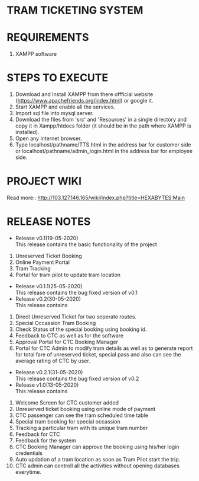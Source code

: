 # TRAM TICKETING SYSTEM
# REQUIREMENTS
1. XAMPP software
# STEPS TO EXECUTE
1. Download and Install XAMPP from there offficial website (https://www.apachefriends.org/index.html) or google it.
2. Start XAMPP and enable all the services.
3. Import sql file into mysql server.
4. Download the files from 'src' and 'Resources' in a single directory and copy it in Xampp/htdocs folder (it should be in the path where XAMPP is installed).
5. Open any internet browser.
6. Type localhost/pathname/TTS.html in the address bar for customer side or localhost/pathname/admin_login.html in the address bar for employee side.
# PROJECT WIKI
Read more:: http://103.127.146.165/wiki/index.php?title=HEXABYTES:Main
# RELEASE NOTES
* Release v0.1(19-05-2020)
<br/>This release contains the basic functionality of the project
1. Unreserved Ticket Booking
2. Online Payment Portal
3. Tram Tracking
4. Portal for tram pilot to update tram location
* Release v0.1.1(25-05-2020)
<br/>This release contains the bug fixed version of v0.1
* Release v0.2(30-05-2020)
<br/>This release contains
1. Direct Unreserved Ticket for two seperate routes.
2. Special Occassion Tram Booking
3. Check Status of the special booking using booking id.
4. Feedback to CTC as well as for the software
5. Approval Portal for CTC Booking Manager
6. Portal for CTC Admin to modify tram details as well as to generate report for total fare of unreserved ticket, special pass and also can see the average rating of CTC by user.
* Release v0.2.1(31-05-2020)
<br/>This release contains the bug fixed version of v0.2
* Release v1.0(13-05-2020)
<br/> This release contains
1. Welcome Screen for CTC customer added
2. Unreserved ticket booking using online mode of payment
3. CTC passenger can see the tram scheduled time table
4. Special tram booking for special occassion
5. Tracking a particular tram with its unique tram number
6. Feedback for CTC
7. Feedback for the system
8. CTC Booking Manager can approve the booking using his/her login credentials
9. Auto updation of a tram location as soon as Tram Pilot start the trip.
10. CTC admin can controll all the activities without opening databases everytime.
